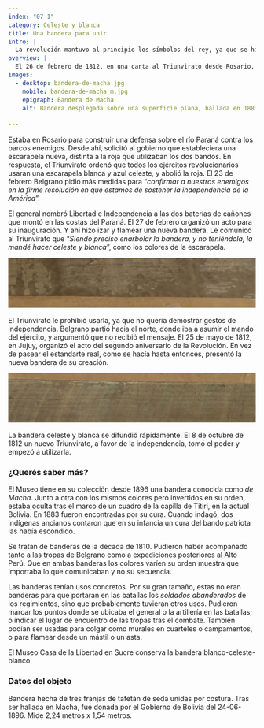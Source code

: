 ```yaml
---
index: "07-1"
category: Celeste y blanca
title: Una bandera para unir
intro: |
  La revolución mantuvo al principio los símbolos del rey, ya que se hizo en su nombre. Pero el conflicto se radicalizó y para 1812 ya había posturas independentistas más fuertes. Belgrano consideraba que era necesario tener símbolos propios. Y creó uno que iba a durar: la bandera.
overview: |
  El 26 de febrero de 1812, en una carta al Triunvirato desde Rosario, Belgrano comentó que “*las Banderas de nuestros enemigos son las que hasta ahora hemos usado*”, a lo que mostró su oposición. “*Abajo, Señor Excelentísimo, esas señales exteriores que para nada nos han servido, y con que parece que aún no hemos roto las cadenas de la esclavitud*”.
images:
  - desktop: bandera-de-macha.jpg
    mobile: bandera-de-macha_m.jpg  
    epigraph: Bandera de Macha
    alt: Bandera desplegada sobre una superficie plana, hallada en 1883 en la ciudad de Macha, Bolivia. Tiene tres franjas similares a la actual bandera argentina, los colores se perciben tenues debido a la antigüedad de sus telas.

---
```



Estaba en Rosario para construir una defensa sobre el río Paraná contra los barcos enemigos. Desde ahí, solicitó al gobierno que estableciera una escarapela nueva, distinta a la roja que utilizaban los dos bandos. En respuesta, el Triunvirato ordenó que todos los ejércitos revolucionarios usaran una escarapela blanca y azul celeste, y abolió la roja. El 23 de febrero Belgrano pidió más medidas para “*confirmar a nuestros enemigos en la firme resolución en que estamos de sostener la independencia de la América*”.

El general nombró Libertad e Independencia a las dos baterías de cañones que montó en las costas del Paraná. El 27 de febrero organizó un acto para su inauguración. Y ahí hizo izar y flamear una nueva bandera. Le comunicó al Triunvirato que “*Siendo preciso enarbolar la bandera, y no teniéndola, la mandé hacer celeste y blanca*”, como los colores de la escarapela.

![Detalle del objeto](./eje07-1-a.jpg)

El Triunvirato le prohibió usarla, ya que no quería demostrar gestos de independencia. Belgrano partió hacia el norte, donde iba a asumir el mando del ejército, y argumentó que no recibió el mensaje. El 25 de mayo de 1812, en Jujuy, organizó el acto del segundo aniversario de la Revolución. En vez de pasear el estandarte real, como se hacía hasta entonces, presentó la nueva bandera de su creación.

![Detalle del objeto](./eje07-1-b.jpg)

La bandera celeste y blanca se difundió rápidamente. El 8 de octubre de 1812 un nuevo Triunvirato, a favor de la independencia, tomó el poder y empezó a utilizarla.

### ¿Querés saber más?

El Museo tiene en su colección desde 1896 una bandera conocida como *de Macha*. Junto a otra con los mismos colores pero invertidos en su orden, estaba oculta tras el marco de un cuadro de la capilla de Titiri, en la actual Bolivia. En 1883 fueron encontradas por su cura. Cuando indagó, dos indígenas ancianos contaron que en su infancia un cura del bando patriota las había escondido.

Se tratan de banderas de la década de 1810. Pudieron haber acompañado tanto a las tropas de Belgrano como a expediciones posteriores al Alto Perú. Que en ambas banderas los colores varíen su orden muestra que importaba lo que comunicaban y no su secuencia.

Las banderas tenían usos concretos. Por su gran tamaño, estas no eran banderas para que portaran en las batallas los *soldados abanderados* de los regimientos, sino que probablemente tuvieran otros usos. Pudieron marcar los puntos donde se ubicaba el general o la artillería en las batallas; o indicar el lugar de encuentro de las tropas tras el combate. También podían ser usadas para colgar como murales en cuarteles o campamentos, o para flamear desde un mástil o un asta.

El Museo Casa de la Libertad en Sucre conserva la bandera blanco-celeste-blanco.


### Datos del objeto
Bandera hecha de tres franjas de tafetán de seda unidas por costura. Tras ser hallada en Macha, fue donada por el Gobierno de Bolivia del 24-06-1896. Mide 2,24 metros x 1,54 metros.

